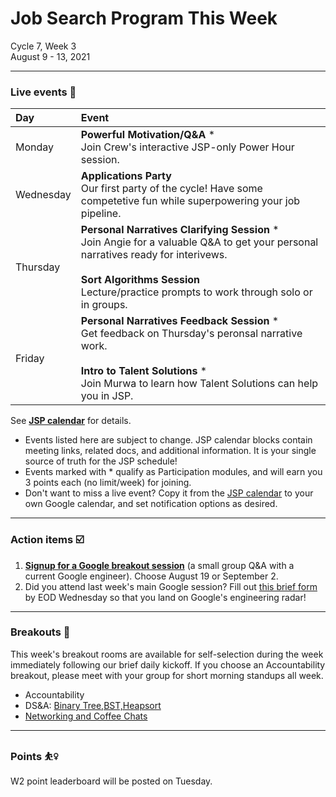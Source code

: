 # Job Search Program This Week

Cycle 7, Week 3 <br />
August 9 - 13, 2021

---

### Live events 📆

|Day|Event|
|:--|:--|
| Monday |**Powerful Motivation/Q&A** * <br /> Join Crew's interactive JSP-only Power Hour session. |
| Wednesday | **Applications Party** <br /> Our first party of the cycle! Have some competetive fun while superpowering your job pipeline. |
| Thursday | **Personal Narratives Clarifying Session** * <br /> Join Angie for a valuable Q&A to get your personal narratives ready for interivews. <br /><br /> **Sort Algorithms Session** <br /> Lecture/practice prompts to work through solo or in groups. |
| Friday | **Personal Narratives Feedback Session** * <br /> Get feedback on Thursday's peronsal narrative work. <br /><br />  **Intro to Talent Solutions** *<br /> Join Murwa to learn how Talent Solutions can help you in JSP. |

See **[JSP calendar](http://mks.io/jspcalendar)** for details.

 * Events listed here are subject to change. JSP calendar blocks contain meeting links, related docs, and additional information. It is your single source of truth for the JSP schedule! <br />
 * Events marked with *  qualify as Participation modules, and will earn you 3 points each (no limit/week) for joining.
 * Don't want to miss a live event? Copy it from the [JSP calendar](http://mks.io/jspcalendar) to your own Google calendar, and set notification options as desired.
 
---


### Action items ☑️ 


1. **[Signup for a Google breakout session](https://docs.google.com/forms/d/e/1FAIpQLSceyOGWZDfRc6fjLLdRc_dsVyK4JGPHiYnH5aW3Ar2VlBYVTw/viewform)** (a small group Q&A with a current Google engineer). Choose August 19 or September 2.
2. Did you attend last week's main Google session? Fill out [this brief form](https://forms.gle/1ZL3XjdZJRtwaoLXA) by EOD Wednesday so that you land on Google's engineering radar!

---


### Breakouts 🤝


This week's breakout rooms are available for self-selection during the week immediately following our brief daily kickoff. If you choose an Accountability breakout, please meet with your group for short morning standups all week.

 * Accountability
 * DS&A: [Binary Tree,BST,Heapsort](https://docs.google.com/document/d/1AWq6mk8h2PqXxZXw4IiajK875RKL4kpPSSNpc2QirRY/edit?usp=sharing)
 * [Networking and Coffee Chats](https://drive.google.com/drive/folders/14Dy_e_A2tsu6uDw3JLMDV9BBPc7Gdon1?usp=sharing)

---


### Points ⛹️‍♀️

W2 point leaderboard will be posted on Tuesday.
